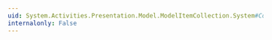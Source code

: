 ```yaml
---
uid: System.Activities.Presentation.Model.ModelItemCollection.System#Collections#IList#Clear
internalonly: False
---
```

